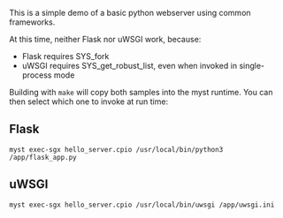 This is a simple demo of a basic python webserver using common frameworks.

At this time, neither Flask nor uWSGI work, because:
- Flask requires SYS_fork
- uWSGI requires SYS_get_robust_list, even when invoked in single-process mode

Building with `make` will copy both samples into the myst runtime. You can then
select which one to invoke at run time:

Flask
---

```
myst exec-sgx hello_server.cpio /usr/local/bin/python3 /app/flask_app.py
```

uWSGI
---

```
myst exec-sgx hello_server.cpio /usr/local/bin/uwsgi /app/uwsgi.ini
```
